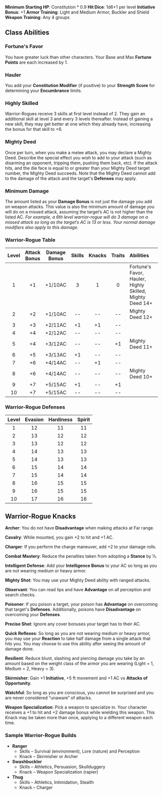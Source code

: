 **Minimum Starting HP**: Constitution * 0.9
**Hit Dice**: 1d6+1 per level
**Initiative Bonus**: +1
**Armor Training**: Light and Medium Armor, Buckler and Shield
**Weapon Training**: Any 4 groups

## Class Abilities
### Fortune's Favor
You have greater luck than other characters.  Your Base and Max **Fortune Points** are each increased by 1.

### Hauler
You add your **Constitution Modifier** (if positive) to your **Strength Score** for determining your **Encumbrance** limits.

### Highly Skilled
Warrior-Rogues receive 3 skills at first level instead of 2.  They gain an additional skill at level 3 and every 3 levels thereafter.  Instead of gaining a new skill, they may get better at one which they already have, increasing the bonus for that skill to +6.

### Mighty Deed
Once per turn, when you make a melee attack, you may declare a Mighty Deed.  Describe the special effect you wish to add to your attack (such as disarming an opponent, tripping them, pushing them back, etc).  If the attack hits, and the die face is equal to or greater than your Mighty Deed target number, the Mighty Deed succeeds.  Note that the Mighty Deed cannot add to the damage of the attack and the target's **Defenses** may apply.

### Minimum Damage
The amount listed as your **Damage Bonus** is not just the damage you add on weapon attacks.  This value is also the minimum amount of damage you will do on a missed attack, assuming the target’s AC is not higher than the listed AC.  *For example, a 6th level warrior-rogue will do 3 damage on a missed attack so long as the target’s AC is 13 or less.  Your normal damage modifiers also apply to this damage.*

### Warrior-Rogue Table
| Level | Attack<br/>Bonus | Damage<br/>Bonus | Skills | Knacks | Traits | Abilities |
|:---:|:---:|:---:|:---:|:---:|:---:|:---|
|  1 | +1 | +1/10AC |  3 |  1 |  0 | Fortune's Favor, Hauler, Highly Skilled, Mighty Deed 14+ |
|  2 | +2 | +1/10AC | -- | -- | -- | Mighty Deed 12+ |
|  3 | +3 | +2/11AC | +1 | +1 | -- |  |
|  4 | +4 | +2/12AC | -- | -- | -- |  |
|  5 | +4 | +3/12AC | -- | -- | +1 | Mighty Deed 11+ |
|  6 | +5 | +3/13AC | +1 | -- | -- |  |
|  7 | +6 | +4/14AC | -- | +1 | -- |  |
|  8 | +6 | +4/14AC | -- | -- | -- | Mighty Deed 10+ |
|  9 | +7 | +5/15AC | +1 | -- | +1 |  |
| 10 | +7 | +5/15AC | -- | -- | -- |  |

### Warrior-Rogue Defenses
| Level | Evasion | Hardiness | Spirit |
|:-----:|:-------:|:---------:|:------:|
|   1   |    12   |     11    |   11   |
|   2   |    13   |     12    |   12   |
|   3   |    13   |     12    |   12   |
|   4   |    14   |     13    |   13   |
|   5   |    14   |     13    |   13   |
|   6   |    15   |     14    |   14   |
|   7   |    15   |     14    |   14   |
|   8   |    16   |     15    |   15   |
|   9   |    16   |     15    |   15   |
|  10   |    17   |     16    |   16   |

## Warrior-Rogue Knacks

**Archer**: You do not have **Disadvantage** when making attacks at Far range.

**Cavalry**: While mounted, you gain +2 to hit and +1 AC.

**Charger**: If you perform the charge maneuver, add +2 to your damage rolls.

**Combat Mastery**: Reduce the penalties taken from adopting a **Stance** by ½.

**Intelligent Defense**: Add your **Intelligence Bonus** to your AC so long as you are not wearing medium or heavy armor.

**Mighty Shot**: You may use your Mighty Deed ability with ranged attacks.

**Observant**: You can read lips and have **Advantage** on all perception and search checks.

**Poisoner**: If you poison a target, your poison has **Advantage** on overcoming that target's **Defenses**.  Additionally, poisons have **Disadvantage** on overcoming your **Defenses**.

**Precise Shot**: Ignore any cover bonuses your target has to their AC.

**Quick Reflexes**: So long as you are not wearing medium or heavy armor, you may use your **Reaction** to take half damage from a single attack that hits you.  You may choose to use this ability after seeing the amount of damage done.

**Resilient**: Reduce blunt, slashing and piercing damage you take by an amount based on the weight class of the armor you are wearing (Light = 1, Medium = 2, Heavy = 3).

**Skirmisher**: Gain +1 **Initiative**, +5 ft movement and +1 AC vs **Attacks of Opportunity**.

**Watchful**: So long as you are conscious, you cannot be surprised and you are never considered “unaware” of attacks.

**Weapon Specialization**: Pick a weapon to specialize in.  Your character receives a +1 to hit and +2 damage bonus while wielding this weapon.  This Knack may be taken more than once, applying to a different weapon each time.

### Sample Warrior-Rogue Builds
- **Ranger** 
	- Skills – Survival (environment), Lore (nature) and Perception
	- Knack – Skirmisher or Archer
- **Swashbuckler** 
	- Skills – Athletics, Persuasion, Skullduggery
	- Knack – Weapon Specialization (rapier)
- **Thug** 
	- Skills – Athletics, Intimidation, Stealth
	- Knack – Charger

